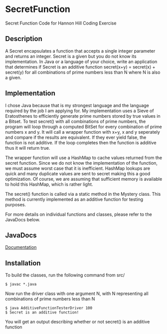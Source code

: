 # SecretFunction
Secret Function Code for Hannon Hill Coding Exercise

Description
-----------
A Secret encapsulates a function that accepts a single integer parameter and returns an integer. Secret is a given but you do not know its implementation. In Java or a language of your choice, write an application that determines if Secret is an additive function secret(x+y) = secret(x) + secret(y) for all combinations of prime numbers less than N where N is also a given.

Implementation
--------------
I chose Java because that is my strongest language and the language required by the job I am applying for.  My implementation uses a Sieve of Eratosthenes to efficiently generate prime numbers stored by true values in a Bitset.  To test secret() with all combinations of prime numbers, the program will loop through a computed BitSet for every combination of prime numbers x and y.  It will call a wrapper function with x+y, x and y seperately and compare if the results are equivalent.  If they ever yield false, the function is not additive.  If the loop completes then the function is additive thus it will return true.

The wrapper function will use a HashMap to cache values returned from the secret function.  Since we do not know the implementation of the function, we must assume worst case that it is inefficient.  HashMap lookups are quick and many duplicate values are sent to secret making this a good optimization.  Of course, we are assuming that sufficient memory is available to hold this HashMap, which is rather light. 

The secret() function is called via a static method in the Mystery class.  This method is currently implemented as an additive function for testing purposes.

For more details on individual functions and classes, please refer to the JavaDocs below.


JavaDocs
--------
[Documentation](http://nolepointer.github.io/SecretFunction/doc/)

Installation
------------
To build the classes, run the following command from src/

    $ javac *.java

Now run the driver class with one argument N, with N representing all combinations of prime numbers less than N

    $ java AdditiveFunctionTesterDriver 100
    $ Secret is an additive function!

You will get an output describing whether or not secret() is an additive function
